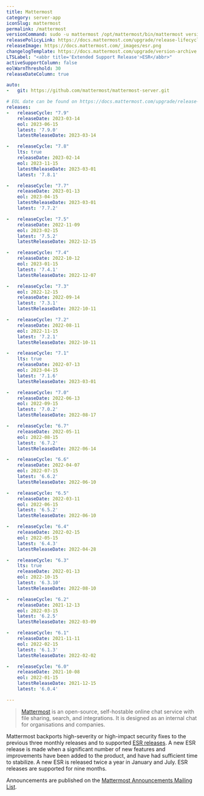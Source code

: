 ```yaml
---
title: Mattermost
category: server-app
iconSlug: mattermost
permalink: /mattermost
versionCommand: sudo -u mattermost /opt/mattermost/bin/mattermost version
releasePolicyLink: https://docs.mattermost.com/upgrade/release-lifecycle.html
releaseImage: https://docs.mattermost.com/_images/esr.png
changelogTemplate: https://docs.mattermost.com/upgrade/version-archive.html
LTSLabel: "<abbr title='Extended Support Release'>ESR</abbr>"
activeSupportColumn: false
eolWarnThreshold: 30
releaseDateColumn: true

auto:
-   git: https://github.com/mattermost/mattermost-server.git

# EOL date can be found on https://docs.mattermost.com/upgrade/release-lifecycle.html
releases:
-   releaseCycle: "7.9"
    releaseDate: 2023-03-14
    eol: 2023-06-15
    latest: '7.9.0'
    latestReleaseDate: 2023-03-14

-   releaseCycle: "7.8"
    lts: true
    releaseDate: 2023-02-14
    eol: 2023-11-15
    latestReleaseDate: 2023-03-01
    latest: '7.8.1'

-   releaseCycle: "7.7"
    releaseDate: 2023-01-13
    eol: 2023-04-15
    latestReleaseDate: 2023-03-01
    latest: '7.7.2'

-   releaseCycle: "7.5"
    releaseDate: 2022-11-09
    eol: 2023-02-15
    latest: '7.5.2'
    latestReleaseDate: 2022-12-15

-   releaseCycle: "7.4"
    releaseDate: 2022-10-12
    eol: 2023-01-15
    latest: '7.4.1'
    latestReleaseDate: 2022-12-07

-   releaseCycle: "7.3"
    eol: 2022-12-15
    releaseDate: 2022-09-14
    latest: '7.3.1'
    latestReleaseDate: 2022-10-11

-   releaseCycle: "7.2"
    releaseDate: 2022-08-11
    eol: 2022-11-15
    latest: '7.2.1'
    latestReleaseDate: 2022-10-11

-   releaseCycle: "7.1"
    lts: true
    releaseDate: 2022-07-13
    eol: 2023-04-15
    latest: '7.1.6'
    latestReleaseDate: 2023-03-01

-   releaseCycle: "7.0"
    releaseDate: 2022-06-13
    eol: 2022-09-15
    latest: '7.0.2'
    latestReleaseDate: 2022-08-17

-   releaseCycle: "6.7"
    releaseDate: 2022-05-11
    eol: 2022-08-15
    latest: '6.7.2'
    latestReleaseDate: 2022-06-14

-   releaseCycle: "6.6"
    releaseDate: 2022-04-07
    eol: 2022-07-15
    latest: '6.6.2'
    latestReleaseDate: 2022-06-10

-   releaseCycle: "6.5"
    releaseDate: 2022-03-11
    eol: 2022-06-15
    latest: '6.5.2'
    latestReleaseDate: 2022-06-10

-   releaseCycle: "6.4"
    releaseDate: 2022-02-15
    eol: 2022-05-15
    latest: '6.4.3'
    latestReleaseDate: 2022-04-28

-   releaseCycle: "6.3"
    lts: true
    releaseDate: 2022-01-13
    eol: 2022-10-15
    latest: '6.3.10'
    latestReleaseDate: 2022-08-10

-   releaseCycle: "6.2"
    releaseDate: 2021-12-13
    eol: 2022-03-15
    latest: '6.2.5'
    latestReleaseDate: 2022-03-09

-   releaseCycle: "6.1"
    releaseDate: 2021-11-11
    eol: 2022-02-15
    latest: '6.1.3'
    latestReleaseDate: 2022-02-02

-   releaseCycle: "6.0"
    releaseDate: 2021-10-08
    eol: 2022-01-15
    latestReleaseDate: 2021-12-15
    latest: '6.0.4'

---
```


> [Mattermost](https://mattermost.com/) is an open-source, self-hostable online chat service with
> file sharing, search, and integrations. It is designed as an internal chat for organisations and
> companies.

Mattermost backports high-severity or high-impact security fixes to the previous three monthly
releases and to supported [ESR releases](https://docs.mattermost.com/upgrade/extended-support-release.html).
A new ESR release is made when a significant number of new features and improvements
have been added to the product, and have had sufficient time to stabilize. A new ESR
is released twice a year in January and July. ESR releases are supported for nine months.

Announcements are published on the [Mattermost Announcements Mailing List](https://eepurl.com/dCKn2P).
